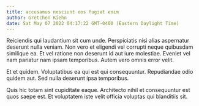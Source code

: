 ```yaml
---
title: accusamus nesciunt eos fugiat enim
author: Gretchen Kiehn
date: Sat May 07 2022 04:17:22 GMT-0400 (Eastern Daylight Time)
---
```

Reiciendis qui laudantium sit cum unde. Perspiciatis nisi alias aspernatur deserunt nulla veniam. Non vero et eligendi vel corrupti neque quibusdam similique ea. Et vel ratione non deserunt id aut iure molestiae. Eveniet vel nam pariatur nam ipsam temporibus. Autem vero omnis error velit.

 Et et quidem. Voluptatibus ea qui est qui consequuntur. Repudiandae odio quidem aut. Sed nulla deserunt ipsa temporibus.

 Quis hic totam sint cupiditate eaque. Architecto nihil et consequuntur est quos saepe est. Et voluptatem iste velit officia voluptas qui blanditiis sit.
